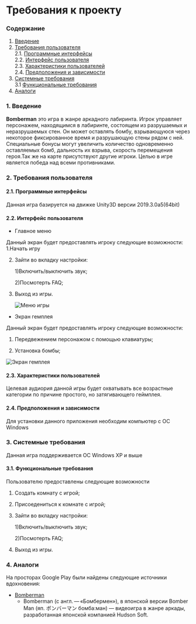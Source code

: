 # Требования к проекту

### Содержание

1. [Введение](#1)
2. [Требования пользователя](#2) <br>
  2.1. [Программные интерфейсы](#2.1) <br>
  2.2. [Интерфейс пользователя](#2.2) <br>
  2.3. [Характеристики пользователей](#2.3) <br>
  2.4. [Предположения и зависимости](#2.4) <br>
3. [Системные требования](#3.) <br>
  3.1 [Функциональные требования](#3.1) <br>
4. [Аналоги](#4) <br>

### 1. Введение <a name="1"></a>
**Bomberman** это игра в жанре аркадного лабиринта. Игрок управляет персонажем, находящимся в лабиринте, состоящем из разрушаемых и неразрушаемых стен. Он может оставлять бомбу, взрывающуюся через некоторое фиксированное время и разрушающую стены рядом с ней. Специальные бонусы могут увеличить количество одновременно оставляемых бомб, дальность их взрыва, скорость перемещения героя.Так же на карте присутствуют другие игроки. Целью в игре является победа над всеми противниками. 
### 2. Требования пользователя <a name="2"></a>
#### 2.1. Программные интерфейсы <a name="2.1"></a>
Данная игра базируется на движке Unity3D версии 2019.3.0a5(64bit)
#### 2.2. Интерфейс пользователя <a name="2.2"></a>

- Главное меню

Данный экран будет предоставлять игроку следующие возможности:
1.Начать игру

2. Зайти во вкладку настройки:
       
   1)Включить/выключить звук;
       
   2)Посмотерть FAQ;
       
3. Выход из игры.
   
   ![Меню игры](https://user-images.githubusercontent.com/49131712/66354527-c0fca280-e96d-11e9-9788-9a2d4be064d2.png)
   
- Экран гемплея

Данный экран будет предоставлять игроку следующие возможности:
1. Передвежением персонажом с помощью клавиатуры;

2. Установка бомбы;

  ![Экран гемплея](https://user-images.githubusercontent.com/49131712/66824779-a324d400-ef51-11e9-89be-a658ecd003eb.png)
   
#### 2.3. Характеристики пользователей <a name="2.3"></a>

Целевая аудиория данной игры будет охватывать все возрастные категории по причине простого, но затягивающего геймплея.

#### 2.4. Предположения и зависимости <a name="2.4"></a>

Для установки данного приложения необходим компьютер с ОС Windows

### 3. Системные требования <a name="3"></a>
Данная игра поддерживается OC Windows XP и выше

#### 3.1. Функциональные требования <a name="3.1"></a>
Пользователю предоставлены следующие возможности
   1. Создать комнату с игрой;
   2. Присоедениться к комнате с игрой;
   3. Зайти во вкладку настройки:
   
       1)Включить/выключить звук;
       
       2)Посмотерть FAQ;
       
   4. Выход из игры.

### 4. Аналоги <a name="4"></a>
На просторах Google Play были найдены следующие источники вдохновения:
- [Bomberman](https://ru.wikipedia.org/wiki/Bomberman_(%D0%B8%D0%B3%D1%80%D0%B0,_1983))
  - Bomberman (с англ. — «Бомбермен»), в японской версии Bomber Man (яп. ボンバーマン бомба:ман) — видеоигра в жанре аркады, разработанная японской компанией Hudson Soft.
